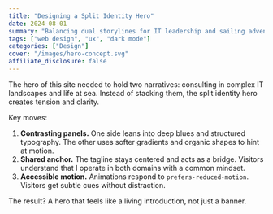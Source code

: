 ```yaml
---
title: "Designing a Split Identity Hero"
date: 2024-08-01
summary: "Balancing dual storylines for IT leadership and sailing adventures without overwhelming visitors."
tags: ["web design", "ux", "dark mode"]
categories: ["Design"]
cover: "/images/hero-concept.svg"
affiliate_disclosure: false
---
```


The hero of this site needed to hold two narratives: consulting in complex IT landscapes and life at sea. Instead of stacking them, the split identity hero creates tension and clarity.

Key moves:

1. **Contrasting panels.** One side leans into deep blues and structured typography. The other uses softer gradients and organic shapes to hint at motion.
2. **Shared anchor.** The tagline stays centered and acts as a bridge. Visitors understand that I operate in both domains with a common mindset.
3. **Accessible motion.** Animations respond to `prefers-reduced-motion`. Visitors get subtle cues without distraction.

The result? A hero that feels like a living introduction, not just a banner.
